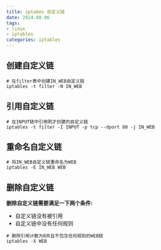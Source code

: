 ```yaml
---
title: iptabes 自定义链
date: 2024.08.06
tags:
- linux
- iptables
categories: iptables
---
```


## 创建自定义链

```shell
# 在filter表中创建IN_WEB自定义链
iptables -t filter -N IN_WEB
```

##  引用自定义链

```shell
# 在INPUT链中引用刚才创建的自定义链
iptables -t filter -I INPUT -p tcp --dport 80 -j IN_WEB
```


##  重命名自定义链

```shell
# 将IN_WEB自定义链重命名为WEB
iptables -E IN_WEB WEB
```


## 删除自定义链

**删除自定义链需要满足一下两个条件:**
- 自定义链没有被引用
- 自定义链中没有任何规则

```shell
# 删除引用计数为0并且不包含任何规则的WEB链
iptables -X WEB
```